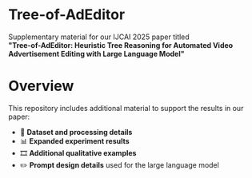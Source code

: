 # Tree-of-AdEditor  
Supplementary material for our IJCAI 2025 paper titled  
**"Tree-of-AdEditor: Heuristic Tree Reasoning for Automated Video Advertisement Editing with Large Language Model"**

# Overview

This repository includes additional material to support the results in our paper:

- 📂 **Dataset and processing details**
- 📊 **Expanded experiment results**  
- 🎞️ **Additional qualitative examples**  
- ✏️ **Prompt design details** used for the large language model

